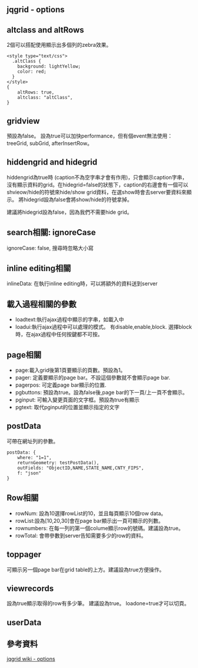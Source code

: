 jqgrid - options
------

## altclass and altRows
2個可以搭配使用顯示出多個列的zebra效果。

	<style type="text/css">
	  .altClass {
	    background: lightYellow;
	    color: red;
	  }
	</style>
	{
	    altRows: true,
	    altclass: "altClass",
	}

## gridview
預設為false。 設為true可以加快performance，但有個event無法使用：treeGrid, subGrid, afterInsertRow。


## hiddengrid and hidegrid
hiddengrid為true時 (caption不為空字串才會有作用)，只會顯示caption字串，沒有顯示資料的grid。在hidegrid=false的狀態下，caption的右邊會有一個可以shvieow/hide的符號來hide/show grid資料，在選show時會去server要資料來顯示。 將hidegrid設為false會將show/hide的符號拿掉。

建議將hidegrid設為false，因為我們不需要hide grid。 


## search相關: ignoreCase
ignoreCase: false, 搜尋時忽略大小寫


## inline editing相關
inlineData: 在執行inline editing時，可以將額外的資料送到server


## 載入過程相關的參數
* loadtext:執行ajax過程中顯示的字串，如載入中
* loadui:執行ajax過程中可以處理的模式。 有disable,enable,block. 選擇block時，在ajax過程中任何按鍵都不可按。

## page相關
* page:載入grid後第1頁要顯示的頁數。預設為1。
* pager: 定義要顯示的page bar。不設這個參數就不會顯示page bar.
* pagerpos: 可定義page bar顯示的位置.
* pgbuttons: 預設為true。設為false後,page bar的下一頁/上一頁不會顯示。
* pginput: 可輸入變更頁面的文字框。預設為true有顯示 
* pgtext: 取代pginput的位置並顯示指定的文字

## postData
可帶在網址列的參數。

    postData: {
        where: "1=1",
        returnGeometry: testPostData(),
        outFields: "ObjectID,NAME,STATE_NAME,CNTY_FIPS",
        f: "json"
    }

## Row相關

* rowNum: 設為10選擇rowList的10，並且每頁顯示10個row data。
* rowList:設為[10,20,30]會在page bar顯示出一頁可顯示的列數。
* rownumbers: 在每一列的第一個colume顯示row的號碼。建議設為true。
* rowTotal: 會帶參數到server告知需要多少的row的資料。

## toppager
可顯示另一個page bar在grid table的上方。建議設為true方便操作。

## viewrecords
設為true顯示取得的row有多少筆。 建議設為true。
loadone=true才可以切頁。

## userData


## 參考資料

[jqgrid wiki - options](http://www.trirand.com/jqgridwiki/doku.php?id=wiki:options)